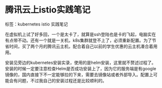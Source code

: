 # 腾讯云上istio实践笔记

标签：kubernetes istio 实践笔记

在虚拟机上试了好多回，一个是太卡了，就算是ssh登陆也是卡的飞起，电脑实在有点带不动。还有一个就是一关机，k8s集群就登不上了，必须重新配置。为了节省时间，买了两个月的腾讯云主机，配合着自己以前的学生优惠的云主机凑合着用用。

安装见旁边的kubernetes安装实录，使用的是helm安装，这里就不赘述过程了。安装的时候一定要注意检查Helm是否成功安装上了，因为它的服务端是有google镜像的，国内直接下不一定能够拉的下来，需要去镜像站或者外部导入。配置上可能会有问题，不过我自己的安装过程还是比较顺利的。